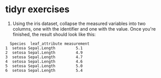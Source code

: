 
# tidyr exercises

1. Using the iris dataset, collapse the measured variables into two columns, one with the identifier and one with the value. Once you're finished, the result should look like this:

```
  Species  leaf_attribute measurement
1  setosa Sepal.Length         5.1
2  setosa Sepal.Length         4.9
3  setosa Sepal.Length         4.7
4  setosa Sepal.Length         4.6
5  setosa Sepal.Length         5.0
6  setosa Sepal.Length         5.4
```



